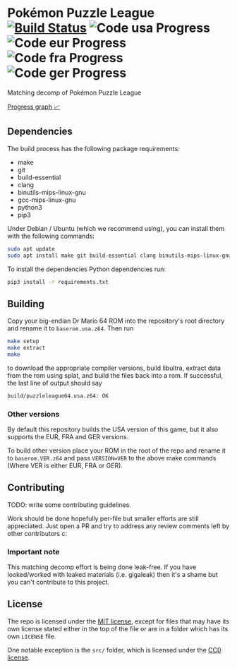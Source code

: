 # Pokémon Puzzle League [![Build Status]][actions] ![Code usa Progress] ![Code eur Progress] ![Code fra Progress] ![Code ger Progress]

[Build Status]: <https://github.com/AngheloAlf/puzzleleague64/actions/workflows/ci.yml/badge.svg>
[actions]: <https://github.com/AngheloAlf/puzzleleague64/actions/workflows/ci.yml>
[Code usa Progress]: https://img.shields.io/endpoint?label=Code%20usa&url=https%3A%2F%2Fprogress.deco.mp%2Fdata%2Fpuzzleleague64%2Fusa%2Fcode%2F%3Fmode%3Dshield%26measure%3Dall
[Code eur Progress]: https://img.shields.io/endpoint?label=Code%20eur&url=https%3A%2F%2Fprogress.deco.mp%2Fdata%2Fpuzzleleague64%2Feur%2Fcode%2F%3Fmode%3Dshield%26measure%3Dall
[Code fra Progress]: https://img.shields.io/endpoint?label=Code%20fra&url=https%3A%2F%2Fprogress.deco.mp%2Fdata%2Fpuzzleleague64%2Ffra%2Fcode%2F%3Fmode%3Dshield%26measure%3Dall
[Code ger Progress]: https://img.shields.io/endpoint?label=Code%20ger&url=https%3A%2F%2Fprogress.deco.mp%2Fdata%2Fpuzzleleague64%2Fger%2Fcode%2F%3Fmode%3Dshield%26measure%3Dall

Matching decomp of Pokémon Puzzle League

[Progress graph :chart_with_upwards_trend:](https://angheloalf.github.io/puzzleleague64/)

## Dependencies

The build process has the following package requirements:

* make
* git
* build-essential
* clang
* binutils-mips-linux-gnu
* gcc-mips-linux-gnu
* python3
* pip3

Under Debian / Ubuntu (which we recommend using), you can install them with the following commands:

```bash
sudo apt update
sudo apt install make git build-essential clang binutils-mips-linux-gnu gcc-mips-linux-gnu python3 python3-pip
```

To install the dependencies Python dependencies run:

```bash
pip3 install -r requirements.txt
```

## Building

Copy your big-endian Dr Mario 64 ROM into the repository's root directory and rename it to `baserom.usa.z64`. Then run

```bash
make setup
make extract
make
```

to download the appropriate compiler versions, build libultra, extract data from the rom using splat, and build the files back into a rom. If successful, the last line of output should say

```bash
build/puzzleleague64.usa.z64: OK
```

### Other versions

By default this repository builds the USA version of this game, but it also supports the EUR, FRA and GER versions.

To build other version place your ROM in the root of the repo and rename it to `baserom.VER.z64` and pass `VERSION=VER` to the above make commands (Where VER is either EUR, FRA or GER).

## Contributing

TODO: write some contributing guidelines.

Work should be done hopefully per-file but smaller efforts are still appreciated. Just open a PR and try to address any review comments left by other contributors c:

### Important note

This matching decomp effort is being done leak-free. If you have looked/worked with leaked materials (i.e. gigaleak) then it's a shame but you can't contribute to this project.

## License

The repo is licensed under the [MIT license](LICENSE), except for files that may have its own license stated either in the top of the file or are in a folder which has its own `LICENSE` file.

One notable exception is the `src/` folder, which is licensed under the [CC0 license](src/LICENSE).
